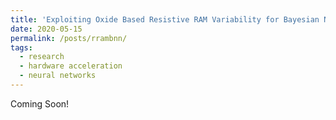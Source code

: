 ```yaml
---
title: 'Exploiting Oxide Based Resistive RAM Variability for Bayesian Neural Network Hardware Design'
date: 2020-05-15
permalink: /posts/rrambnn/
tags:
  - research
  - hardware acceleration
  - neural networks
---
```


Coming Soon!
